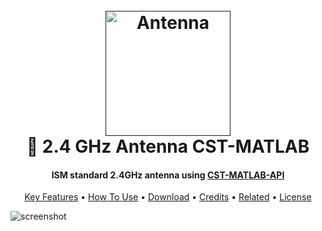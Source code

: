 <h1 align="center">
  <br>
  <a href=""><img src="https://i.ibb.co/VcD9c1w8/Logo.png" alt="Antenna" width="200"></a>
  <br>
   📡 2.4 GHz Antenna CST-MATLAB
  <br>
  <h4 align="center">ISM standard 2.4GHz antenna using <a href="" target="_blank">CST-MATLAB-API</a></h4>
</h1>

<p align="center">
  <a href="#key-features">Key Features</a> •
  <a href="#how-to-use">How To Use</a> •
  <a href="#download">Download</a> •
  <a href="#credits">Credits</a> •
  <a href="#related">Related</a> •
  <a href="#license">License</a>
</p>

![screenshot](https://raw.githubusercontent.com/xdarksoulEngineer/CST-MATLAB-2.4Ghz-Antenna/master/app/img/Antenna.png)
